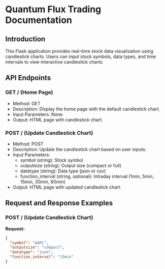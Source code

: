 # Quantum Flux Trading Documentation

## Introduction
This Flask application provides real-time stock data visualization using candlestick charts. Users can input stock symbols, data types, and time intervals to view interactive candlestick charts.

## API Endpoints

### GET / (Home Page)
- Method: GET
- Description: Display the home page with the default candlestick chart.
- Input Parameters: None
- Output: HTML page with candlestick chart.

### POST / (Update Candlestick Chart)
- Method: POST
- Description: Update the candlestick chart based on user inputs.
- Input Parameters:
  - symbol (string): Stock symbol
  - outputsize (string): Output size (compact or full)
  - datatype (string): Data type (json or csv)
  - function_interval (string, optional): Intraday interval (1min, 5min, 15min, 30min, 60min)
- Output: HTML page with updated candlestick chart.

## Request and Response Examples

### POST / (Update Candlestick Chart)
**Request:**
```json
{
  "symbol": "AAPL",
  "outputsize": "compact",
  "datatype": "json",
  "function_interval": "15min"
}
